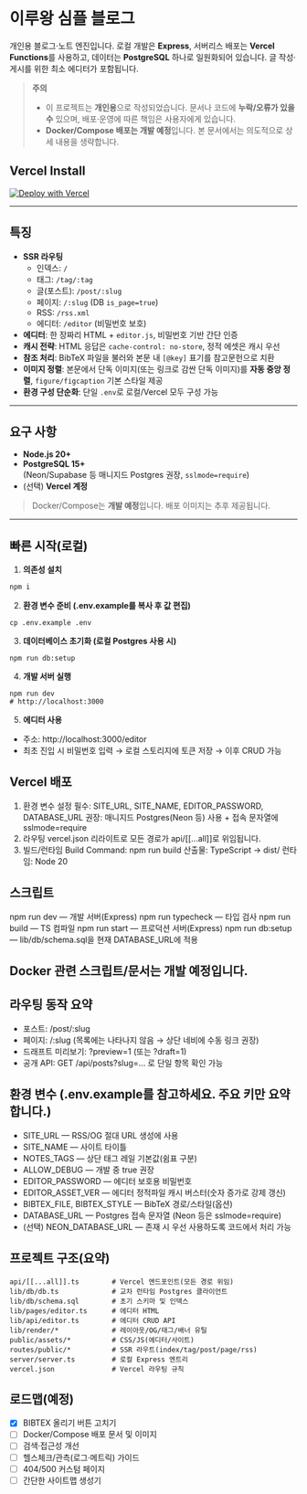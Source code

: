 # 이루왕 심플 블로그

개인용 블로그·노트 엔진입니다. 로컬 개발은 **Express**, 서버리스 배포는 **Vercel Functions**를 사용하고, 데이터는 **PostgreSQL** 하나로 일원화되어 있습니다. 글 작성·게시를 위한 최소 에디터가 포함됩니다.

> **주의**
>
> - 이 프로젝트는 **개인용**으로 작성되었습니다. 문서나 코드에 **누락/오류가 있을 수** 있으며, 배포·운영에 따른 책임은 사용자에게 있습니다.
> - **Docker/Compose 배포는 개발 예정**입니다. 본 문서에서는 의도적으로 상세 내용을 생략합니다.

## Vercel Install
[![Deploy with Vercel](https://vercel.com/button)](https://vercel.com/new/clone?repository-url=https%3A%2F%2Fgithub.com%2Feeruwang%2FSimple_eeruwang_blog&integration-ids=NEON_INTEGRATION_ID)


---

## 특징

- **SSR 라우팅**
  - 인덱스: `/`
  - 태그: `/tag/:tag`
  - 글(포스트): `/post/:slug`
  - 페이지: `/:slug` (DB `is_page=true`)
  - RSS: `/rss.xml`
  - 에디터: `/editor` (비밀번호 보호)
- **에디터**: 한 장짜리 HTML + `editor.js`, 비밀번호 기반 간단 인증
- **캐시 전략**: HTML 응답은 `cache-control: no-store`, 정적 에셋은 캐시 우선
- **참조 처리**: BibTeX 파일을 불러와 본문 내 `[@key]` 표기를 참고문헌으로 치환
- **이미지 정렬**: 본문에서 단독 이미지(또는 링크로 감싼 단독 이미지)를 **자동 중앙 정렬**, `figure/figcaption` 기본 스타일 제공
- **환경 구성 단순화**: 단일 `.env`로 로컬/Vercel 모두 구성 가능

---

## 요구 사항

- **Node.js 20+**
- **PostgreSQL 15+**  
  (Neon/Supabase 등 매니지드 Postgres 권장, `sslmode=require`)
- (선택) **Vercel 계정**

> Docker/Compose는 **개발 예정**입니다. 배포 이미지는 추후 제공됩니다.

---

## 빠른 시작(로컬)

1) **의존성 설치**
```bash
npm i
```

2) **환경 변수 준비 (.env.example를 복사 후 값 편집)**
```
cp .env.example .env
```

3) **데이터베이스 초기화 (로컬 Postgres 사용 시)**
```
npm run db:setup
```

4) **개발 서버 실행**
```
npm run dev
# http://localhost:3000
```

5) **에디터 사용**
- 주소: http://localhost:3000/editor
- 최초 진입 시 비밀번호 입력 → 로컬 스토리지에 토큰 저장 → 이후 CRUD 가능

## Vercel 배포
1. 환경 변수 설정
  필수: SITE_URL, SITE_NAME, EDITOR_PASSWORD, DATABASE_URL
  권장: 매니지드 Postgres(Neon 등) 사용 + 접속 문자열에 sslmode=require
2. 라우팅
  vercel.json 리라이트로 모든 경로가 api/[[...all]]로 위임됩니다.
3. 빌드/런타임
  Build Command: npm run build
  산출물: TypeScript → dist/
  런타임: Node 20

## 스크립트
npm run dev — 개발 서버(Express)
npm run typecheck — 타입 검사
npm run build — TS 컴파일
npm run start — 프로덕션 서버(Express)
npm run db:setup — lib/db/schema.sql을 현재 DATABASE_URL에 적용

## Docker 관련 스크립트/문서는 개발 예정입니다.

## 라우팅 동작 요약
- 포스트: /post/:slug
- 페이지: /:slug (목록에는 나타나지 않음 → 상단 네비에 수동 링크 권장)
- 드래프트 미리보기: ?preview=1 (또는 ?draft=1)
- 공개 API: GET /api/posts?slug=... 로 단일 항목 확인 가능

## 환경 변수 (.env.example를 참고하세요. 주요 키만 요약합니다.)
- SITE_URL — RSS/OG 절대 URL 생성에 사용
- SITE_NAME — 사이트 타이틀
- NOTES_TAGS — 상단 태그 레일 기본값(쉼표 구분)
- ALLOW_DEBUG — 개발 중 true 권장
- EDITOR_PASSWORD — 에디터 보호용 비밀번호
- EDITOR_ASSET_VER — 에디터 정적파일 캐시 버스터(숫자 증가로 강제 갱신)
- BIBTEX_FILE, BIBTEX_STYLE — BibTeX 경로/스타일(옵션)
- DATABASE_URL — Postgres 접속 문자열 (Neon 등은 sslmode=require)
- (선택) NEON_DATABASE_URL — 존재 시 우선 사용하도록 코드에서 처리 가능

## 프로젝트 구조(요약)
```
api/[[...all]].ts        # Vercel 엔드포인트(모든 경로 위임)
lib/db/db.ts             # 교차 런타임 Postgres 클라이언트
lib/db/schema.sql        # 초기 스키마 및 인덱스
lib/pages/editor.ts      # 에디터 HTML
lib/api/editor.ts        # 에디터 CRUD API
lib/render/*             # 레이아웃/OG/태그/배너 유틸
public/assets/*          # CSS/JS(에디터/사이트)
routes/public/*          # SSR 라우트(index/tag/post/page/rss)
server/server.ts         # 로컬 Express 엔트리
vercel.json              # Vercel 라우팅 규칙

```

## 로드맵(예정)
- [x] BIBTEX 올리기 버튼 고치기
- [ ] Docker/Compose 배포 문서 및 이미지
- [ ] 검색·접근성 개선
- [ ] 헬스체크/관측(로그·메트릭) 가이드
- [ ] 404/500 커스텀 페이지
- [ ] 간단한 사이트맵 생성기
